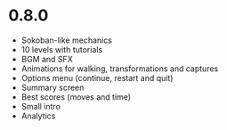 0.8.0
=====
* Sokoban-like mechanics
* 10 levels with tutorials
* BGM and SFX
* Animations for walking, transformations and captures
* Options menu (continue, restart and quit)
* Summary screen
* Best scores (moves and time)
* Small intro
* Analytics
